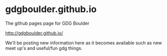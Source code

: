 gdgboulder.github.io
====================

The github pages page for GDG Boulder

http://gdgboulder.github.io/

We'll be posting new information here as it becomes available such as new meet up's and useful/fun gdg things.
